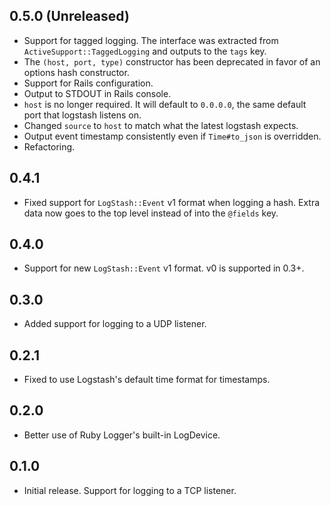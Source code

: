## 0.5.0 (Unreleased)
- Support for tagged logging. The interface was extracted from `ActiveSupport::TaggedLogging`
and outputs to the `tags` key.
- The `(host, port, type)` constructor has been deprecated in favor of an options hash constructor.
- Support for Rails configuration.
- Output to STDOUT in Rails console.
- `host` is no longer required. It will default to `0.0.0.0`, the same default port that logstash listens on.
- Changed `source` to `host` to match what the latest logstash expects.
- Output event timestamp consistently even if `Time#to_json` is overridden.
- Refactoring.

## 0.4.1
- Fixed support for `LogStash::Event` v1 format when logging a hash. Extra data
now goes to the top level instead of into the `@fields` key.

## 0.4.0
- Support for new `LogStash::Event` v1 format. v0 is supported in 0.3+.

## 0.3.0
- Added support for logging to a UDP listener.

## 0.2.1
- Fixed to use Logstash's default time format for timestamps.

## 0.2.0
- Better use of Ruby Logger's built-in LogDevice.

## 0.1.0
- Initial release. Support for logging to a TCP listener.